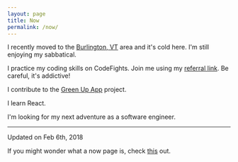 ```yaml
---
layout: page
title: Now
permalink: /now/
---
```

I recently moved to the [Burlington, VT](https://goo.gl/maps/L61r6ce6h9E2) area and it's cold here. I'm still enjoying my sabbatical.

I practice my coding skills on CodeFights. Join me using my [referral link](https://codefights.com/signup/wrzsSQnyvxaBfEoXa/main). Be careful, it's addictive!

I contribute to the [Green Up App](http://codeforbtv.org/projects/greenup-app/) project.

I learn React.

I'm looking for my next adventure as a software engineer.

---

Updated on Feb 6th, 2018

If you might wonder what a now page is, check [this](https://nownownow.com/about) out.
